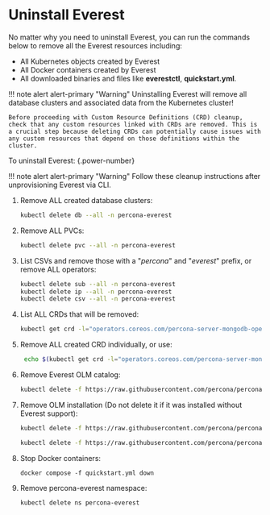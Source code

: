 # Uninstall Everest

No matter why you need to uninstall Everest, you can run the commands below to remove all the Everest resources including:

- All Kubernetes objects created by Everest
- All Docker containers created by Everest
- All downloaded binaries and files like **everestctl**, **quickstart.yml**.

!!! note alert alert-primary "Warning"
    Uninstalling Everest will remove all database clusters and associated data from the Kubernetes cluster!

    Before proceeding with Custom Resource Definitions (CRD) cleanup, check that any custom resources linked with CRDs are removed. This is a crucial step because deleting CRDs can potentially cause issues with any custom resources that depend on those definitions within the cluster.

To uninstall Everest:
{.power-number}

!!! note alert alert-primary "Warning"
    Follow these cleanup instructions after unprovisioning Everest via CLI.

1. Remove ALL created database clusters:

    ```sh
    kubectl delete db --all -n percona-everest
    ```

2. Remove ALL PVCs:

    ```sh
    kubectl delete pvc --all -n percona-everest
    ```

3. List CSVs and remove those with a "*percona*" and "*everest*" prefix, or remove ALL operators:

    ```sh
    kubectl delete sub --all -n percona-everest
    kubectl delete ip --all -n percona-everest
    kubectl delete csv --all -n percona-everest
    ```

4. List ALL CRDs that will be removed:

    ```sh
    kubectl get crd -l="operators.coreos.com/percona-server-mongodb-operator.percona-everest" --ignore-not-found=true --no-headers | awk '{print $1}' &&  kubectl get crd -l="operators.coreos.com/percona-postgresql-operator.percona-everest" --ignore-not-found=true --no-headers | awk '{print $1}' && kubectl get crd -l="operators.coreos.com/percona-xtradb-cluster-operator.percona-everest" --ignore-not-found=true --no-headers | awk '{print $1}'
    ```

5. Remove ALL created CRD individually, or use:

    ```sh
     echo $(kubectl get crd -l="operators.coreos.com/percona-server-mongodb-operator.percona-everest" --ignore-not-found=true --no-headers | awk '{print $1}' &&  kubectl get crd -l="operators.coreos.com/percona-postgresql-operator.percona-everest" --ignore-not-found=true --no-headers | awk '{print $1}' && kubectl get crd -l="operators.coreos.com/percona-xtradb-cluster-operator.percona-everest" --ignore-not-found=true --no-headers | awk '{print $1}') | xargs  kubectl delete crd
    ```

6. Remove Everest OLM catalog:

    ```sh
    kubectl delete -f https://raw.githubusercontent.com/percona/percona-everest-cli/v0.4.0/data/crds/olm/percona-dbaas-catalog.yaml
    ```

7. Remove OLM installation (Do not delete it if it was installed without Everest support):

    ```sh
    kubectl delete -f https://raw.githubusercontent.com/percona/percona-everest-cli/v0.4.0/data/crds/olm/crds.yaml
    ```

    ```sh
    kubectl delete -f https://raw.githubusercontent.com/percona/percona-everest-cli/v0.4.0/data/crds/olm/olm.yaml
    ```

8. Stop Docker containers:

    ```
    docker compose -f quickstart.yml down
    ```

9. Remove percona-everest namespace:

    ```sh
    kubectl delete ns percona-everest
    ```
